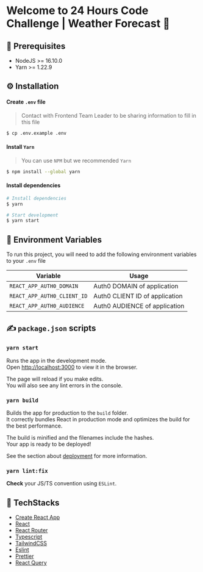 # Welcome to 24 Hours Code Challenge | Weather Forecast 👏

## 📌 Prerequisites

- NodeJS >= 16.10.0
- Yarn >= 1.22.9

## ⚙️ Installation

#### Create `.env` file

> Contact with Frontend Team Leader to be sharing information to fill in this file

```bash
$ cp .env.example .env
```

#### Install `Yarn`

> You can use `NPM` but we recommended `Yarn`

```bash
$ npm install --global yarn
```

#### Install dependencies

```bash
# Install dependencies
$ yarn

# Start development
$ yarn start
```

## 📕 Environment Variables

To run this project, you will need to add the following environment variables to your `.env` file

| Variable                        | Usage                                                             |
| ------------------------------- | ----------------------------------------------------------------- |
| `REACT_APP_AUTH0_DOMAIN`        | Auth0 DOMAIN of application                                       |
| `REACT_APP_AUTH0_CLIENT_ID`     | Auth0 CLIENT ID of application                                    |
| `REACT_APP_AUTH0_AUDIENCE`      | Auth0 AUDIENCE of application                                     |

## ✍️ `package.json` scripts

### `yarn start`

Runs the app in the development mode.\
Open [http://localhost:3000](http://localhost:3000) to view it in the browser.

The page will reload if you make edits.\
You will also see any lint errors in the console.

### `yarn build`

Builds the app for production to the `build` folder.\
It correctly bundles React in production mode and optimizes the build for the best performance.

The build is minified and the filenames include the hashes.\
Your app is ready to be deployed!

See the section about [deployment](https://facebook.github.io/create-react-app/docs/deployment) for more information.

### `yarn lint:fix`

**Check** your JS/TS convention using `ESLint`.

## 💚 TechStacks

- [Create React App](https://create-react-app.dev/)
- [React](https://reactjs.org/)
- [React Router](https://reactrouter.com/)
- [Typescript](https://www.typescriptlang.org/)
- [TailwindCSS](https://tailwindcss.com/)
- [Eslint](https://eslint.org/)
- [Prettier](https://prettier.io/)
- [React Query](https://react-query-v3.tanstack.com/)
